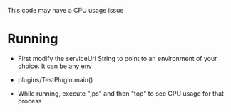 This code may have a CPU usage issue

# Running

* First modify the serviceUrl String to point to an environment of your choice. It can be any env

* plugins/TestPlugin.main()

* While running, execute "jps" and then "top" to see CPU usage for that process

